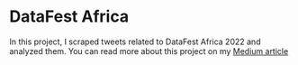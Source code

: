 # DataFest Africa
In this project, I scraped tweets related to DataFest Africa 2022 and analyzed them.
You can read more about this project on my [Medium article]()
